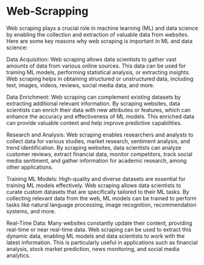 # Web-Scrapping

Web scraping plays a crucial role in machine learning (ML) and data science by enabling the collection and extraction of valuable data from websites. Here are some key reasons why web scraping is important in ML and data science:

Data Acquisition: Web scraping allows data scientists to gather vast amounts of data from various online sources. This data can be used for training ML models, performing statistical analysis, or extracting insights. Web scraping helps in obtaining structured or unstructured data, including text, images, videos, reviews, social media data, and more.

Data Enrichment: Web scraping can complement existing datasets by extracting additional relevant information. By scraping websites, data scientists can enrich their data with new attributes or features, which can enhance the accuracy and effectiveness of ML models. This enriched data can provide valuable context and help improve predictive capabilities.

Research and Analysis: Web scraping enables researchers and analysts to collect data for various studies, market research, sentiment analysis, and trend identification. By scraping websites, data scientists can analyze customer reviews, extract financial data, monitor competitors, track social media sentiment, and gather information for academic research, among other applications.

Training ML Models: High-quality and diverse datasets are essential for training ML models effectively. Web scraping allows data scientists to curate custom datasets that are specifically tailored to their ML tasks. By collecting relevant data from the web, ML models can be trained to perform tasks like natural language processing, image recognition, recommendation systems, and more.

Real-Time Data: Many websites constantly update their content, providing real-time or near real-time data. Web scraping can be used to extract this dynamic data, enabling ML models and data scientists to work with the latest information. This is particularly useful in applications such as financial analysis, stock market prediction, news monitoring, and social media analytics.
